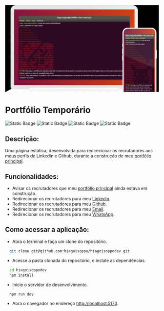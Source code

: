 <img src="/public/Preview.png" alt="Application Preview" />

# Portfólio Temporário

![Static Badge](https://img.shields.io/badge/ViteJs-4.4.5-yellow)
![Static Badge](https://img.shields.io/badge/TypeScript-5.0.2-blue)
![Static Badge](https://img.shields.io/badge/ReactJs-18.2.0-blue)
![Static Badge](https://img.shields.io/badge/TailwindCss-3.3.3-blue)

## Descrição:
Uma página estática, desenvolvida para redirecionar os recrutadores aos meus perfis de Linkedin e Github, durante a construção de meu [portfólio principal](https://hiagoisoppo.dev/).
  
## Funcionalidades:
- Avisar os recrutadores que meu [portfólio principal](https://hiagoisoppo.dev/) ainda estava em construção.
- Redirecionar os recrutadores para meu [Linkedin](https://www.linkedin.com/in/hiagoisoppo/).
- Redirecionar os recrutadores para meu [Github](https://github.com/hiagoisoppo).
- Redirecionar os recrutadores para meu [Email](mailto:hiagoisoppotrajano@gmail.com).
- Redirecionar os recrutadores para meu [WhatsApp](https://api.whatsapp.com/send?phone=5548920003855).

## Como acessar a aplicação:
  - Abra o terminal e faça um clone do repositório.
  ```bash
    git clone git@github.com:hiagoisoppo/hiagoisoppodev.git
  ```
  - Acesse a pasta clonada do repositório, e instale as dependências.
  ```bash
    cd hiagoisoppodev
    npm install
  ```
  - Inicie o servidor de desenvolvimento.
  ```bash
    npm run dev
  ```
  - Abra o navegador no endereço [http://localhost:5173](http://localhost:5173).